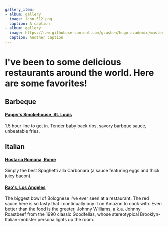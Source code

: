 ```yaml
---
gallery_item:
- album: gallery
  image: icon-512.png
  caption: A caption
- album: gallery
  image: https://raw.githubusercontent.com/gcushen/hugo-academic/master/images/theme-dark.png
  caption: Another caption
---
```


# I've been to some delicious restaurants around the world. Here are some favorites!

## **Barbeque**

#### [Pappy's Smokehouse, St. Louis](https://www.pappyssmokehouse.com)

1.5 hour line to get in. Tender baby back ribs, savory barbque sauce, unbeatable fries.

## **Italian**

#### [Hostaria Romana, Rome](http://www.hostariaromana.it)

Simply the best Spaghetti alla Carbonara (a sauce featuring eggs and thick juicy bacon).

#### [Rao's, Los Angeles](http://www.raosrestaurants.com/our_story.html)

The biggest bowl of Bolognese I've ever seen at a restaurant. The red sauce here is so tasty that I continually buy it on Amazon to cook with. Even better than the food is the greeter, Johnny Williams, a.k.a. Johnny Roastbeef from the 1990 classic Goodfellas, whose stereotypical Brooklyn-Italian-mobster persona lights up the room.


